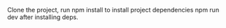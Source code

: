 Clone the project, 
run npm install to install project dependencies
npm run dev after installing deps.
